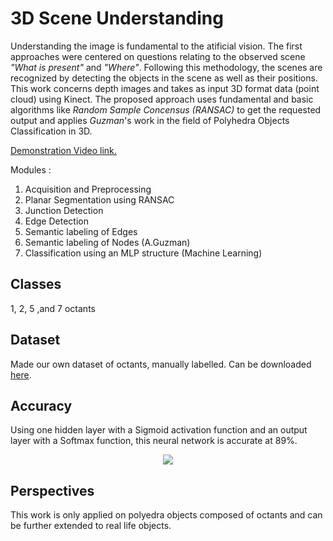 # 3D Scene Understanding
Understanding the image is fundamental to the atificial vision. The first approaches were centered
on questions relating to the observed scene _"What is present"_ and _"Where"_. Following this methodology,
the scenes are recognized by detecting the objects in the scene as well as their positions.
This work concerns depth images and takes as input 3D format data (point cloud) using Kinect.
The proposed approach uses fundamental and basic algorithms like _Random Sample Concensus (RANSAC)_ to get the requested output and applies _Guzman_'s work in the field of Polyhedra Objects Classification in 3D.

[Demonstration Video link.](https://drive.google.com/file/d/19IkSEe2mEf8OIahRn20dkdv01vEsSxpv/view?usp=share_link)

Modules : 
1. Acquisition and Preprocessing
2. Planar Segmentation using RANSAC
3. Junction Detection
4. Edge Detection
5. Semantic labeling of Edges
6. Semantic labeling of Nodes (A.Guzman)
7. Classification using an MLP structure (Machine Learning)

## Classes
1, 2, 5 ,and 7 octants

## Dataset
Made our own dataset of octants, manually labelled. Can be downloaded [here](https://drive.google.com/drive/folders/1T7yTTtDLASLWzn-XHshiRxWtCfAXRAYx?usp=sharing).
## Accuracy
Using one hidden layer with a Sigmoid activation function and an output layer with a Softmax function, this neural network is accurate at 89%.

<p align="center">
<img src="https://github.com/Rachelslh/3D_Scene_Understanding/blob/master/nn_results.png" />
</p>

## Perspectives
This work is only applied on polyedra objects composed of octants and can be further extended to real life objects.


